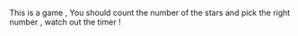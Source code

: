 This is a game , You should count the number of the stars and pick the right number , watch out the timer !
